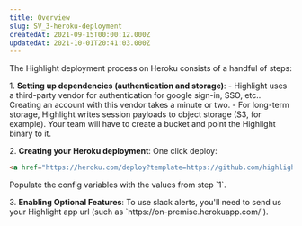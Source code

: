```yaml
---
title: Overview
slug: SV_3-heroku-deployment
createdAt: 2021-09-15T00:00:12.000Z
updatedAt: 2021-10-01T20:41:03.000Z
---
```


The Highlight deployment process on Heroku consists of a handful of steps:

1\. **Setting up dependencies (authentication and storage)**:
\- Highlight uses a third-party vendor for authentication for google sign-in, SSO, etc.. Creating an account with this vendor takes a minute or two.
\- For long-term storage, Highlight writes session payloads to object storage (S3, for example). Your team will have to create a bucket and point the Highlight binary to it.

2\. **Creating your Heroku deployment**:
One click deploy:

```html
<a href="https://heroku.com/deploy?template=https://github.com/highlight-run/highlight-onpremise" target="" title=""><span aria-label="Deploy" class="img" role="button" tabindex="0"><img src="https://www.herokucdn.com/deploy/button.svg" alt="Deploy" align="" caption="" height="auto" title="" width="auto"><span autofocus="" class="lightbox" role="dialog" tabindex="0"></span></span></a>
```

Populate the config variables with the values from step \`1\`.

3\. **Enabling Optional Features**:
To use slack alerts, you'll need to send us your Highlight app url (such as \`https\://on-premise.herokuapp.com/\`).

